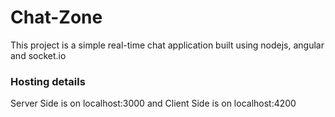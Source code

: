 # Chat-Zone

This project is a simple real-time chat application built using nodejs, angular and socket.io

### Hosting details

Server Side is on localhost:3000 and Client Side is on localhost:4200
